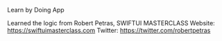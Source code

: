 Learn by Doing App

Learned the logic from Robert Petras, SWIFTUI MASTERCLASS
Website: https://swiftuimasterclass.com
Twitter: https://twitter.com/robertpetras
